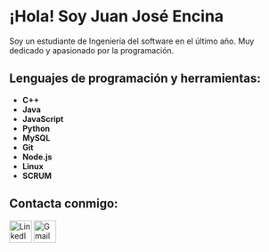 # ¡Hola! Soy **Juan José Encina**

Soy un estudiante de Ingeniería del software en el último año. Muy dedicado y apasionado por la programación. 

## Lenguajes de programación y herramientas:

- **C++**
- **Java**
- **JavaScript**
- **Python**
- **MySQL**
- **Git**
- **Node.js**
- **Linux**
- **SCRUM**

## Contacta conmigo:

<a href="https://www.linkedin.com/in/juan-jos%C3%A9-encina-fern%C3%A1ndez-80b444337/"><img src="https://cdn-icons-png.flaticon.com/512/174/174857.png" alt="LinkedIn" width="40" height="40"></a>
<a href="mailto:jencina@ucm.es"><img src="https://cdn-icons-png.flaticon.com/512/281/281769.png" alt="Gmail" width="40" height="40"></a>
